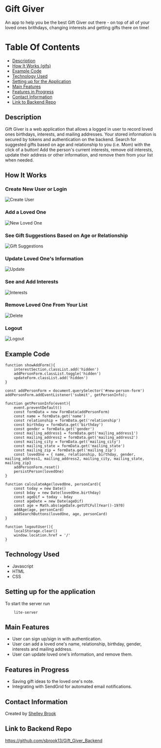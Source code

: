 # Gift Giver

An app to help you be the best Gift Giver out there - on top of all of your loved ones brithdays, changing interests and getting gifts there on time!

# Table Of Contents 
- [Description](https://github.com/sbrook13/Gift-Giver-Frontend#description)
- [How It Works (gifs)](https://github.com/sbrook13/Gift-Giver-Frontend#how-it-works)
- [Example Code](https://github.com/sbrook13/Gift-Giver-Frontend#example-code)
- [Technology Used](https://github.com/sbrook13/Gift-Giver-Frontend#technology-used)
- [Setting up for the Application](https://github.com/sbrook13/Gift-Giver-Frontend#setting-up-for-the-application)
- [Main Features](https://github.com/sbrook13/Gift-Giver-Frontend#main-features)
- [Features in Progress](https://github.com/sbrook13/Gift-Giver-Frontend#features-in-progress)
- [Contact Information](https://github.com/sbrook13/Gift-Giver-Frontend#contact-information)
- [Link to Backend Repo](https://github.com/sbrook13/Gift-Giver-Frontend#link-to-backend-repo)

## Description

Gift Giver is a web application that allows a logged in user to record loved ones birthdays, interests, and mailing addresses. Your stored information is secured by tokens and authentication on the backend. Search for suggested gifts based on age and relationship to you (i.e. Mom) with the click of a button! Add the person's current interests, remove old interests, update their address or other information, and remove them from your list when needed. 

## How It Works

### Create New User or Login


![Create User](https://media.giphy.com/media/5lLpKmJnUIz8jcpRjp/giphy.gif)


### Add a Loved One


![New Loved One](https://media.giphy.com/media/y6Ifdf7GJcOKTRHrsj/giphy.gif)


### See Gift Suggestions Based on Age or Relationship


![Gift Suggestions](https://media.giphy.com/media/xvVYR6GgRNm3x18CB4/giphy.gif)


### Update Loved One's Information


![Update](https://media.giphy.com/media/A7ZrmmFxF62nSrC4QS/giphy.gif)


### See and Add Interests


![Interests](https://media.giphy.com/media/xiDaBakzMQ9PgxP7r9/giphy.gif)


### Remove Loved One From Your List


![Delete](https://media.giphy.com/media/NX0UeSIV2YDEwYNxbb/giphy.gif)

### Logout


![Logout](https://media.giphy.com/media/dT7JUSh6ON67NVyh9V/giphy.gif)



## Example Code 

```
function showAddForm(){
    interestSection.classList.add('hidden')
    addPersonForm.classList.toggle('hidden')
    updateForm.classList.add('hidden')
}

const addPersonForm = document.querySelector('#new-person-form')
addPersonForm.addEventListener('submit', getPersonInfo);

function getPersonInfo(event){
    event.preventDefault()
    const formData = new FormData(addPersonForm)
    const name = formData.get('name')
    const relationship = formData.get('relationship')
    const birthday = formData.get('birthday')
    const gender = formData.get('gender')
    const mailing_address1 = formData.get('mailing_address1')
    const mailing_address2 = formData.get('mailing_address2')
    const mailing_city = formData.get('mailing_city')
    const mailing_state = formData.get('mailing_state')
    const mailing_zip = formData.get('mailing_zip')
    const lovedOne = { name, relationship, birthday, gender, mailing_address1, mailing_address2, mailing_city, mailing_state, mailing_zip}
    addPersonForm.reset()
    persistPerson(lovedOne)
}
```

```
function calculateAge(lovedOne, personCard){
    const today = new Date()
    const bday = new Date(lovedOne.birthday)
    const ageDif = today - bday
    const ageDate = new Date(ageDif)
    const age = Math.abs(ageDate.getUTCFullYear()-1970)
    addAge(age, personCard)
    addSearchButtons(lovedOne, age, personCard)
}
```

```
function logoutUser(){
    localStorage.clear()
    window.location.href = '/'
}
```

## Technology Used

- Javascript
- HTML
- CSS

## Setting up for the application

To start the server run

``` 
    lite-server 
```

## Main Features

- User can sign up/sign in with authentication.
- User can add a loved one's name, relationship, birthday, gender, interests and mailing address.
- User can update loved one's information, and remove them.

## Features in Progress

- Saving gift ideas to the loved one's note. 
- Integrating with SendGrid for automated email notifications. 

## Contact Information

Created by [Shelley Brook](https://www.linkedin.com/in/sbrook13/)

## Link to Backend Repo

https://github.com/sbrook13/Gift_Giver_Backend
